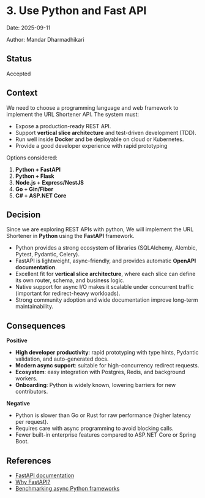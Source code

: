 # 3. Use Python and Fast API

Date: 2025-09-11

Author: Mandar Dharmadhikari

## Status

Accepted

## Context
We need to choose a programming language and web framework to implement the URL Shortener API. The system must:  
- Expose a production-ready REST API.  
- Support **vertical slice architecture** and test-driven development (TDD).  
- Run well inside **Docker** and be deployable on cloud or Kubernetes.  
- Provide a good developer experience with rapid prototyping

Options considered:  
1. **Python + FastAPI**  
2. **Python + Flask**  
3. **Node.js + Express/NestJS**  
4. **Go + Gin/Fiber**  
5. **C# + ASP.NET Core**  

## Decision
Since we are exploring REST APIs with python, We will implement the URL Shortener in **Python** using the **FastAPI** framework.  

- Python provides a strong ecosystem of libraries (SQLAlchemy, Alembic, Pytest, Pydantic, Celery).  
- FastAPI is lightweight, async-friendly, and provides automatic **OpenAPI documentation**.  
- Excellent fit for **vertical slice architecture**, where each slice can define its own router, schema, and business logic.  
- Native support for async I/O makes it scalable under concurrent traffic (important for redirect-heavy workloads).  
- Strong community adoption and wide documentation improve long-term maintainability.  

## Consequences
**Positive**
- **High developer productivity**: rapid prototyping with type hints, Pydantic validation, and auto-generated docs.  
- **Modern async support**: suitable for high-concurrency redirect requests.  
- **Ecosystem**: easy integration with Postgres, Redis, and background workers.  
- **Onboarding**: Python is widely known, lowering barriers for new contributors.  

**Negative**
- Python is slower than Go or Rust for raw performance (higher latency per request).  
- Requires care with async programming to avoid blocking calls.  
- Fewer built-in enterprise features compared to ASP.NET Core or Spring Boot.  


## References
- [FastAPI documentation](https://fastapi.tiangolo.com/)  
- [Why FastAPI?](https://fastapi.tiangolo.com/fastapi-in-production/)  
- [Benchmarking async Python frameworks](https://www.techempower.com/benchmarks/)  
